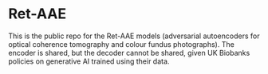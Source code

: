 # Ret-AAE
This is the public repo for the Ret-AAE models (adversarial autoencoders for optical coherence tomography and colour fundus photographs). The encoder is shared, but the decoder cannot be shared, given UK Biobanks policies on generative AI trained using their data. 
